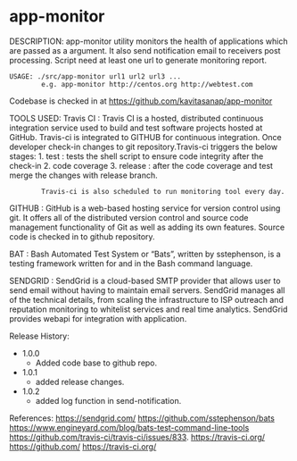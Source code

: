 # app-monitor
<p>
DESCRIPTION:
	app-monitor utility monitors the health of applications 
	which are passed as a argument.
	It also send notification email to receivers post processing.
	Script need at least one url to generate monitoring report.

	USAGE: ./src/app-monitor url1 url2 url3 ...
			e.g. app-monitor http://centos.org http://webtest.com
			
Codebase is checked in at https://github.com/kavitasanap/app-monitor

TOOLS USED:
Travis CI : Travis CI is a hosted, distributed continuous integration service used 
		    to build and test software projects hosted at GitHub.
			Travis-ci is integrated to GITHUB for continuous integration. 
			Once developer check-in changes to git repository.Travis-ci triggers the below stages:
			1. test : tests the shell script to ensure code integrity after the check-in 
			2. code coverage 
			3. release : after the code coverage and test merge the changes with release branch.
			
			Travis-ci is also scheduled to run monitoring tool every day.
			
GITHUB    : GitHub is a web-based hosting service for version control using git. 
			It offers all of the distributed version control and source code 
			management functionality of Git as well as adding its own features.
			Source code is checked in to github repository.
			
BAT		  :	Bash Automated Test System or “Bats”, written by sstephenson, is a 
			testing framework written for and in the Bash command language. 

SENDGRID  : SendGrid is a cloud-based SMTP provider that allows user to send email 
			without having to maintain email servers. SendGrid manages all of the 
			technical details, from scaling the infrastructure to ISP outreach 
			and reputation monitoring to whitelist services and real time analytics.
			SendGrid provides webapi for integration with application. 

						
Release History:
* 1.0.0
    - Added code base to github repo.
* 1.0.1
    - added release changes.
* 1.0.2
    - added log function in send-notification.
	
References:
https://sendgrid.com/
https://github.com/sstephenson/bats
https://www.engineyard.com/blog/bats-test-command-line-tools
https://github.com/travis-ci/travis-ci/issues/833.
https://travis-ci.org/
https://github.com/
https://travis-ci.org/
